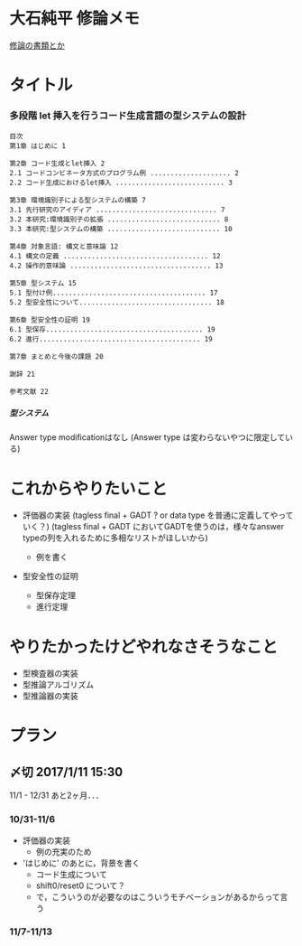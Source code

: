 # 大石純平 修論メモ
[修論の書類とか](http://private.sie.tsukuba.ac.jp/pub-student/syuron.html)

# タイトル
### 多段階 let 挿入を行うコード生成言語の型システムの設計

```
目次
第1章 はじめに 1

第2章 コード生成とlet挿入 2
2.1 コードコンビネータ方式のプログラム例 .................... 2
2.2 コード生成におけるlet挿入 ........................... 3

第3章 環境識別子による型システムの構築 7
3.1 先行研究のアイディア .............................. 7
3.2 本研究:環境識別子の拡張 ............................ 8
3.3 本研究:型システムの構築 ............................ 10

第4章 対象言語: 構文と意味論 12
4.1 構文の定義 .................................... 12
4.2 操作的意味論 ................................... 13

第5章 型システム 15
5.1 型付け例...................................... 17
5.2 型安全性について................................. 18

第6章 型安全性の証明 19
6.1 型保存....................................... 19
6.2 進行........................................ 19

第7章 まとめと今後の課題 20

謝辞 21

参考文献 22
```

##### 型システム
Answer type modificationはなし
(Answer type は変わらないやつに限定している)

# これからやりたいこと
* 評価器の実装 (tagless final + GADT ? or data type を普通に定義してやっていく？)
(tagless final + GADT においてGADTを使うのは，様々なanswer typeの列を入れるために多相なリストがほしいから)
  * 例を書く

* 型安全性の証明
  * 型保存定理
  * 進行定理

# やりたかったけどやれなさそうなこと
* 型検査器の実装
* 型推論アルゴリズム
* 型推論器の実装

# プラン
## 〆切 2017/1/11 15:30
11/1 - 12/31 あと2ヶ月．．．

### 10/31-11/6
* 評価器の実装
  * 例の充実のため
* 'はじめに' のあとに，背景を書く
  * コード生成について
  * shift0/reset0 について？
  * で，こういうのが必要なのはこういうモチベーションがあるからって言う

### 11/7-11/13
